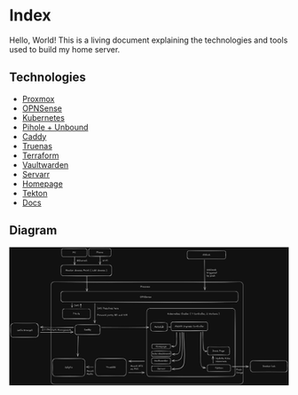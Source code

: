 # Index

Hello, World! This is a living document explaining the technologies and tools used to build my home server.

## Technologies

- [Proxmox](proxmox.md)
- [OPNSense](opnsense.md)
- [Kubernetes](kubernetes.md)
- [Pihole + Unbound](pihole.md)
- [Caddy](caddy.md)
- [Truenas](truenas.md)
- [Terraform](terraform.md)
- [Vaultwarden](vaultwarden.md)
- [Servarr](servarr.md)
- [Homepage](homepage.md)
- [Tekton](tekton.md)
- [Docs](docs.md)

## Diagram

[![Server Diagram](img/diagram.png)](img/diagram.png)